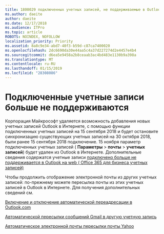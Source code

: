 ```yaml
---
title: 1800029 подключенных учетных записей, не поддерживаемые в Outlook в Интернете
ms.author: daeite
author: daeite
ms.date: 12/17/2018
ms.audience: ITPro
ms.topic: article
ROBOTS: NOINDEX, NOFOLLOW
localization_priority: Priority
ms.assetid: 8a8c9e34-abd7-40f3-b59d-c87ca7400020
ms.openlocfilehash: 2dc6690da30e44aa5c4a37d227274d2e4457e4b4
ms.sourcegitcommit: d6ea5e9458a2b8ceaab3ac4bd483e1130b9a398a
ms.translationtype: MT
ms.contentlocale: ru-RU
ms.lasthandoff: 01/15/2019
ms.locfileid: "28308086"
---
```

# <a name="connected-accounts-are-no-longer-supported"></a>Подключенные учетные записи больше не поддерживаются

Корпорация Майкрософт удаляется возможность добавления новых учетных записей Outlook в Интернете, с помощью функции подключенных учетных записей на 15 сентября 2018 и будет остановите синхронизацию существующих учетных записей на 30 октября 2018, были ранее 15 сентября 2018 подключение. 15 ноября параметр подключенных учетных записей ( **Параметры** \> **почты** \> **учетных записей**) будет удален из Outlook в Интернете. Дополнительные сведения содержатся учетные записи [подключено больше не поддерживается в Outlook на web ( Office 365 для бизнеса учетных записей)](https://support.office.com/en-us/article/Connected-accounts-is-no-longer-supported-in-Outlook-on-the-web-Office-365-for-business-accounts-5cc526bf-e928-4a99-8b9f-5e089df7d887)
  
Чтобы продолжить отображение электронной почты из других учетных записей: по-прежнему можете пересылка почты из этих учетных записей в Outlook в Интернете. Для получения дополнительных сведений см.
  
[Включение и отключение автоматической переадресации в Outlook.com](https://go.microsoft.com/fwlink/?linkid=2038346)
  
[Автоматической пересылки сообщений Gmail в другую учетную запись](https://support.google.com/mail/answer/10957?hl=en)
  
[Автоматическое электронной почты пересылки почты Yahoo](https://help.yahoo.com/kb/SLN22028.mdl?guccounter=1)
  

